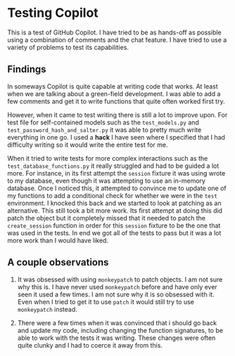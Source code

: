 # Testing Copilot

This is a test of GitHub Copilot. I have tried to be as hands-off as possible using a combination of comments and the chat feature. I have tried to use a variety of problems to test its capabilities.

## Findings

In someways Copilot is quite capable at writing code that works. At least when we are talking about a green-field development. I was able to add a few comments and get it to write functions that quite often worked first try. 

However, when it came to test writing there is still a lot to improve upon. For test file for self-contained models such as the `test_models.py` and `test_password_hash_and_salter.py` it was able to pretty much write everything in one go. I used a __hack__ I have seen where I specified that I had difficulty writing so it would write the entire test for me. 

When it tried to write tests for more complex interactions such as the `test_database_functions.py` it really struggled and had to be guided a lot more. For instance, in its first attempt the `session` fixture it was using wrote to my database, even though it was attempting to use an in-memory database. Once I noticed this, it attempted to convince me to update one of my functions to add a conditional check for whether we were in the `test` environment. I knocked this back and we started to look at patching as an alternative. This still took a bit more work. Its first attempt at doing this did patch the object but it completely missed that it needed to patch the `create_session` function in order for this `session` fixture to be the one that was used in the tests. In end we got all of the tests to pass but it was a lot more work than I would have liked.

## A couple observations

1. It was obsessed with using `monkeypatch` to patch objects. I am not sure why this is. I have never used `monkeypatch` before and have only ever seen it used a few times. I am not sure why it is so obsessed with it. Even when I tried to get it to use `patch` it would still try to use `monkeypatch` instead.

2. There were a few times when it was convinced that i should go back and update my code, including changing the function signatures, to be able to work with the tests it was writing. These changes were often quite clunky and I had to coerce it away from this.

